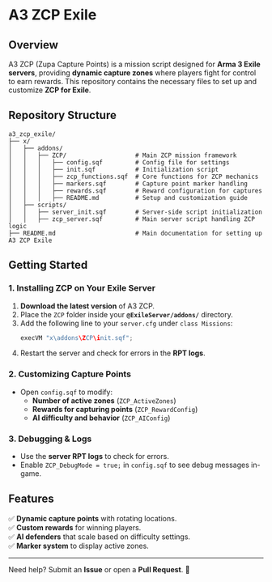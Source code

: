 # A3 ZCP Exile

## Overview
A3 ZCP (Zupa Capture Points) is a mission script designed for **Arma 3 Exile servers**, providing **dynamic capture zones** where players fight for control to earn rewards. This repository contains the necessary files to set up and customize **ZCP for Exile**.

## Repository Structure
```
a3_zcp_exile/
├── x/
│   ├── addons/
│   │   ├── ZCP/                   # Main ZCP mission framework
│   │   │   ├── config.sqf         # Config file for settings
│   │   │   ├── init.sqf           # Initialization script
│   │   │   ├── zcp_functions.sqf  # Core functions for ZCP mechanics
│   │   │   ├── markers.sqf        # Capture point marker handling
│   │   │   ├── rewards.sqf        # Reward configuration for captures
│   │   │   ├── README.md          # Setup and customization guide
│   ├── scripts/
│   │   ├── server_init.sqf        # Server-side script initialization
│   │   ├── zcp_server.sqf         # Main server script handling ZCP logic
├── README.md                      # Main documentation for setting up A3 ZCP Exile
```

## Getting Started
### **1. Installing ZCP on Your Exile Server**
1. **Download the latest version** of A3 ZCP.
2. Place the `ZCP` folder inside your **`@ExileServer/addons/`** directory.
3. Add the following line to your `server.cfg` under `class Missions`:
   ```cpp
   execVM "x\addons\ZCP\init.sqf";
   ```
4. Restart the server and check for errors in the **RPT logs**.

### **2. Customizing Capture Points**
- Open `config.sqf` to modify:
  - **Number of active zones** (`ZCP_ActiveZones`)
  - **Rewards for capturing points** (`ZCP_RewardConfig`)
  - **AI difficulty and behavior** (`ZCP_AIConfig`)
  
### **3. Debugging & Logs**
- Use the **server RPT logs** to check for errors.
- Enable `ZCP_DebugMode = true;` in `config.sqf` to see debug messages in-game.

## Features
✅ **Dynamic capture points** with rotating locations.  
✅ **Custom rewards** for winning players.  
✅ **AI defenders** that scale based on difficulty settings.  
✅ **Marker system** to display active zones.

---

Need help? Submit an **Issue** or open a **Pull Request**. 🚀
